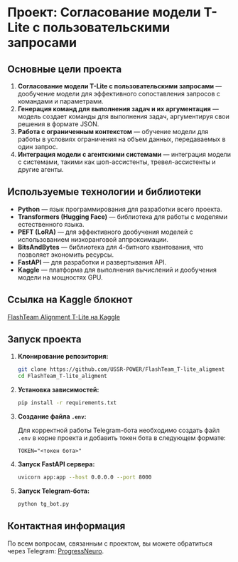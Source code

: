 # Проект: Согласование модели T-Lite с пользовательскими запросами

## Основные цели проекта

1. **Согласование модели T-Lite с пользовательскими запросами** — дообучение модели для эффективного сопоставления запросов с командами и параметрами.
2. **Генерация команд для выполнения задач и их аргументация** — модель создает команды для выполнения задач, аргументируя свои решения в формате JSON.
3. **Работа с ограниченным контекстом** — обучение модели для работы в условиях ограничения на объем данных, передаваемых в один запрос.
4. **Интеграция модели с агентскими системами** — интеграция модели с системами, такими как шоп-ассистенты, тревел-ассистенты и другие агенты.

## Используемые технологии и библиотеки

- **Python** — язык программирования для разработки всего проекта.
- **Transformers (Hugging Face)** — библиотека для работы с моделями естественного языка.
- **PEFT (LoRA)** — для эффективного дообучения моделей с использованием низкоранговой аппроксимации.
- **BitsAndBytes** — библиотека для 4-битного квантования, что позволяет экономить ресурсы.
- **FastAPI** — для разработки и развертывания API.
- **Kaggle** — платформа для выполнения вычислений и дообучения модели на мощностях GPU.

## Ссылка на Kaggle блокнот

[FlashTeam Alignment T-Lite на Kaggle](https://www.kaggle.com/code/ussrpower/flashteam-aligment-tlite)

## Запуск проекта

1. **Клонирование репозитория:**
    ```bash
    git clone https://github.com/USSR-POWER/FlashTeam_T-lite_aligment
    cd FlashTeam_T-lite_aligment
    ```

2. **Установка зависимостей:**
    ```bash
    pip install -r requirements.txt
    ```

3. **Создание файла `.env`:**

    Для корректной работы Telegram-бота необходимо создать файл `.env` в корне проекта и добавить токен бота в следующем формате:
    
    ```
    TOKEN="<токен бота>"
    ```

4. **Запуск FastAPI сервера:**
    ```bash
    uvicorn app:app --host 0.0.0.0 --port 8000
    ```

5. **Запуск Telegram-бота:**
    ```bash
    python tg_bot.py
    ```

## Контактная информация

По всем вопросам, связанным с проектом, вы можете обратиться через Telegram: [ProgressNeuro](https://t.me/ProgressNeuro).
